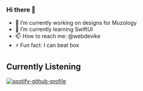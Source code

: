 ### Hi there 👋

- 🔭 I’m currently working on designs for Muzology
- 🌱 I’m currently learning SwiftUI
- 📫 How to reach me: @webdevike
- ⚡ Fun fact: I can beat box

## Currently Listening
<a href="https://spotify-github-profile.vercel.app/api/view?uid=5nkmyqbgtaw1adjijiozepnon&amp;redirect=true" rel="nofollow"><img src="https://camo.githubusercontent.com/bfa0154cf3935b8ccb0d14bccfbd157a23abc4b0/68747470733a2f2f73706f746966792d6769746875622d70726f66696c652e76657263656c2e6170702f6170692f766965773f7569643d6a7864396770397367346861366f77793233327036337a6e7226636f7665725f696d6167653d66616c7365" alt="spotify-github-profile" data-canonical-src="https://spotify-github-profile.vercel.app/api/view?uid=5nkmyqbgtaw1adjijiozepnon&amp;cover_image=false" style="max-width:100%;"></a>
